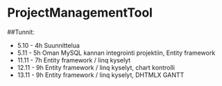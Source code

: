 # ProjectManagementTool

##Tunnit:

* 5.10 - 4h Suunnittelua
* 5.11 - 5h Oman MySQL kannan integrointi projektiin, Entity framework
* 11.11 - 7h Entity framework / linq kyselyt
* 12.11 - 9h Entity framework / linq kyselyt, chart kontrolli
* 13.11 - 9h Entity framework / linq kyselyt, DHTMLX GANTT
